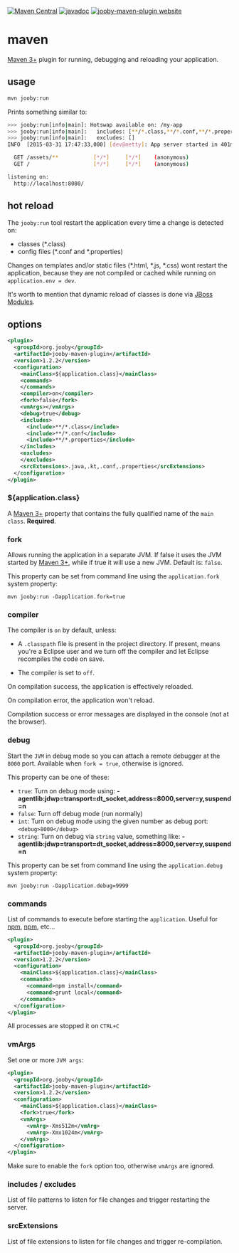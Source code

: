 [![Maven Central](https://maven-badges.herokuapp.com/maven-central/org.jooby/jooby-maven-plugin/badge.svg)](https://maven-badges.herokuapp.com/maven-central/org.jooby/jooby-maven-plugin)
[![javadoc](https://javadoc.io/badge/org.jooby/jooby-maven-plugin.svg)](https://javadoc.io/doc/org.jooby/jooby-maven-plugin/1.2.2)
[![jooby-maven-plugin website](https://img.shields.io/badge/jooby-maven-plugin-brightgreen.svg)](http://jooby.org/doc/maven-plugin)
# maven

[Maven 3+](http://maven.apache.org/) plugin for running, debugging and reloading your application.

## usage

```bash
mvn jooby:run
```

Prints something similar to:

```bash
>>> jooby:run[info|main]: Hotswap available on: /my-app
>>> jooby:run[info|main]:   includes: [**/*.class,**/*.conf,**/*.properties,*.js, src/*.js]
>>> jooby:run[info|main]:   excludes: []
INFO  [2015-03-31 17:47:33,000] [dev@netty]: App server started in 401ms

  GET /assets/**           [*/*]     [*/*]    (anonymous)
  GET /                    [*/*]     [*/*]    (anonymous)

listening on:
  http://localhost:8080/
```

## hot reload

The ```jooby:run``` tool restart the application every time a change is detected on:

- classes (*.class)
- config files (*.conf and *.properties)

Changes on templates and/or static files (*.html, *.js, *.css) wont restart the application, because they are not compiled or cached while running on ```application.env = dev```.

It's worth to mention that dynamic reload of classes is done via [JBoss Modules](https://github.com/jboss-modules/jboss-modules).

## options

```xml
<plugin>
  <groupId>org.jooby</groupId>
  <artifactId>jooby-maven-plugin</artifactId>
  <version>1.2.2</version>
  <configuration>
    <mainClass>${application.class}</mainClass>
    <commands>
    </commands>
    <compiler>on</compiler>
    <fork>false</fork>
    <vmArgs></vmArgs>
    <debug>true</debug>
    <includes>
      <include>**/*.class</include>
      <include>**/*.conf</include>
      <include>**/*.properties</include>
    </includes>
    <excludes>
    </excludes>
    <srcExtensions>.java,.kt,.conf,.properties</srcExtensions>
  </configuration>
</plugin>
```

### ${application.class}

A [Maven 3+](http://maven.apache.org/) property that contains the fully qualified name of the ```main class```. **Required**.

### fork

Allows running the application in a separate JVM. If false it uses the JVM started by [Maven 3+](http://maven.apache.org/), while if true it will use a new JVM. Default is: ```false```.

This property can be set from command line using the ```application.fork``` system property:

```
mvn jooby:run -Dapplication.fork=true
```

### compiler

The compiler is ```on``` by default, unless:

* A ```.classpath``` file is present in the project directory. If present, means you're a Eclipse user and we turn off the compiler and let Eclipse recompiles the code on save.

* The compiler is set to ```off```.

On compilation success, the application is effectively reloaded.

On compilation error, the application won't reload.

Compilation success or error messages are displayed in the console (not at the browser).

### debug

Start the `JVM` in debug mode so you can attach a remote debugger at the ```8000``` port. Available when `fork = true`, otherwise is ignored. 

This property can be one of these:

* ```true```: Turn on debug mode using: **-agentlib:jdwp=transport=dt_socket,address=8000,server=y,suspend=n**
* ```false```: Turn off debug mode (run normally)
* ```int```: Turn on debug mode using the given number as debug port: ```<debug>8000</debug>```
* ```string```: Turn on debug via ```string``` value, something like: **-agentlib:jdwp=transport=dt_socket,address=8000,server=y,suspend=n**

This property can be set from command line using the ```application.debug``` system property:

```
mvn jooby:run -Dapplication.debug=9999
```

### commands

List of commands to execute before starting the ```application```. Useful for [npm](https://www.npmjs.com), [npm](http://gruntjs.com), etc...

```xml
<plugin>
  <groupId>org.jooby</groupId>
  <artifactId>jooby-maven-plugin</artifactId>
  <version>1.2.2</version>
  <configuration>
    <mainClass>${application.class}</mainClass>
    <commands>
      <command>npm install</command>
      <command>grunt local</command>
    </commands>
  </configuration>
</plugin>
```

All processes are stopped it on ```CTRL+C```

### vmArgs

Set one or more ```JVM args```:

```xml
<plugin>
  <groupId>org.jooby</groupId>
  <artifactId>jooby-maven-plugin</artifactId>
  <version>1.2.2</version>
  <configuration>
    <mainClass>${application.class}</mainClass>
    <fork>true</fork>
    <vmArgs>
      <vmArg>-Xms512m</vmArg>
      <vmArg>-Xmx1024m</vmArg>
    </vmArgs>
  </configuration>
</plugin>
```

Make sure to enable the ```fork``` option too, otherwise ```vmArgs``` are ignored.

### includes / excludes

List of file patterns to listen for file changes and trigger restarting the server.

### srcExtensions

List of file extensions to listen for file changes and trigger re-compilation.
